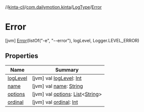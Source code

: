 //[kinta-cli](../../../../index.md)/[com.dailymotion.kinta](../../index.md)/[LogType](../index.md)/[Error](index.md)



# Error  
 [jvm] [Error](index.md)(listOf("-e", "--error"), logLevel, Logger.LEVEL_ERROR)  
   


## Properties  
  
|  Name |  Summary | 
|---|---|
| <a name="com.dailymotion.kinta/LogType.Error/logLevel/#/PointingToDeclaration/"></a>[logLevel](log-level.md)| <a name="com.dailymotion.kinta/LogType.Error/logLevel/#/PointingToDeclaration/"></a> [jvm] val [logLevel](log-level.md): [Int](https://kotlinlang.org/api/latest/jvm/stdlib/kotlin/-int/index.html)   <br>|
| <a name="com.dailymotion.kinta/LogType.Error/name/#/PointingToDeclaration/"></a>[name](name.md)| <a name="com.dailymotion.kinta/LogType.Error/name/#/PointingToDeclaration/"></a> [jvm] val [name](name.md): [String](https://kotlinlang.org/api/latest/jvm/stdlib/kotlin/-string/index.html)   <br>|
| <a name="com.dailymotion.kinta/LogType.Error/options/#/PointingToDeclaration/"></a>[options](options.md)| <a name="com.dailymotion.kinta/LogType.Error/options/#/PointingToDeclaration/"></a> [jvm] val [options](options.md): [List](https://kotlinlang.org/api/latest/jvm/stdlib/kotlin.collections/-list/index.html)<[String](https://kotlinlang.org/api/latest/jvm/stdlib/kotlin/-string/index.html)>   <br>|
| <a name="com.dailymotion.kinta/LogType.Error/ordinal/#/PointingToDeclaration/"></a>[ordinal](ordinal.md)| <a name="com.dailymotion.kinta/LogType.Error/ordinal/#/PointingToDeclaration/"></a> [jvm] val [ordinal](ordinal.md): [Int](https://kotlinlang.org/api/latest/jvm/stdlib/kotlin/-int/index.html)   <br>|

